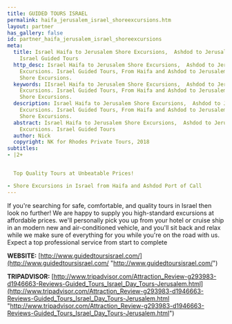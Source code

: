 ```yaml
---
title: GUIDED TOURS ISRAEL
permalink: haifa_jerusalem_israel_shoreexcursions.htm
layout: partner
has_gallery: false
id: partner_haifa_jerusalem_israel_shoreexcursions
meta:
  title: Israel Haifa to Jerusalem Shore Excursions,  Ashdod to Jerusalem Shore Excursions.
    Israel Guided Tours
  http_desc: Israel Haifa to Jerusalem Shore Excursions,  Ashdod to Jerusalem Shore
    Excursions. Israel Guided Tours, From Haifa and Ashdod to Jerusalem Israel Private
    Shore Excursions.
  keywords: IIsrael Haifa to Jerusalem Shore Excursions,  Ashdod to Jerusalem Shore
    Excursions. Israel Guided Tours, From Haifa and Ashdod to Jerusalem Israel Private
    Shore Excursions.
  description: Israel Haifa to Jerusalem Shore Excursions,  Ashdod to Jerusalem Shore
    Excursions. Israel Guided Tours, From Haifa and Ashdod to Jerusalem Israel Private
    Shore Excursions.
  abstract: Israel Haifa to Jerusalem Shore Excursions,  Ashdod to Jerusalem Shore
    Excursions. Israel Guided Tours
  author: Nick
  copyright: NK for Rhodes Private Tours, 2018
subtitles:
- |2+


  Top Quality Tours at Unbeatable Prices!

- Shore Excursions in Israel from Haifa and Ashdod Port of Call
---
```


If you're searching for safe, comfortable, and quality tours in Israel then look no further! We are happy to supply you high-standard excursions at affordable prices. we'll personally pick you up from your hotel or cruise ship in an modern new and air-conditioned vehicle, and you'll sit back and relax while we make sure of everything for you while you're on the road with us. Expect a top professional service from start to complete

**WEBSITE:** [http://www.guidedtoursisrael.com/](http://www.guidedtoursisrael.com/ "http://www.guidedtoursisrael.com/")

**TRIPADVISOR:** [http://www.tripadvisor.com/Attraction_Review-g293983-d1946663-Reviews-Guided_Tours_Israel_Day_Tours-Jerusalem.html](http://www.tripadvisor.com/Attraction_Review-g293983-d1946663-Reviews-Guided_Tours_Israel_Day_Tours-Jerusalem.html "http://www.tripadvisor.com/Attraction_Review-g293983-d1946663-Reviews-Guided_Tours_Israel_Day_Tours-Jerusalem.html")